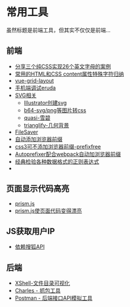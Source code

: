 # 常用工具
虽然标题是前端工具，但其实不仅仅是前端...  

## 前端
- [分享三个纯CSS实现26个英文字母的案例](https://www.zhangxinxu.com/wordpress/2019/01/pure-css-26-letters/?foxhandler=RssReadRenderProcessHandler)
- [常用的HTML和CSS content属性特殊字符归纳](https://blog.csdn.net/zx562602419/article/details/81020342)
- [vue-grid-layout](https://github.com/jbaysolutions/vue-grid-layout)
- [手机端调试eruda](https://github.com/liriliri/eruda/blob/master/doc/README_CN.md)
- [SVG相关](https://www.sohu.com/a/127807686_424243)
  * [Illustrator创建svg]()
  * [b64-svg/png等图片转css](https://github.com/hapijs/b64)
  * [quasi-雪碧](https://github.com/darobin/quasi)
  * [trianglify-几何背景](https://github.com/qrohlf/trianglify)
- [FileSaver](https://www.bootcdn.cn/FileSaver.js/)
- [自动添加浏览器前缀](https://github.com/postcss/autoprefixer)
- [css3可不添加浏览器前缀-prefixfree](http://leaverou.github.io/prefixfree/)
- [Autoprefixer配合webpack自动加浏览器前缀](https://www.baidu.com/s?ie=utf8&oe=utf8&wd=Autoprefixer&tn=98010089_dg&ch=3)
- [经典检验各种数据格式的正则表达式](https://www.cnblogs.com/zhuangfei/p/8205023.html)
- 
## 页面显示代码高亮
- [prism.js](https://prismjs.com/download.html#themes=prism-okaidia&languages=markup+css+clike+javascript)
- [prism.js使页面代码变得漂亮](https://www.cnblogs.com/gx018/p/8134426.html)

## JS获取用户IP
- [依赖搜狐API](https://www.cnblogs.com/youcong/p/10575277.html)

## 后端
- [XShell-文件目录可视化]()
- [Charles - 抓包工具]()
- [Postman - 后端接口API模拟工具]()